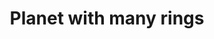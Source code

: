 ---
pid: LLP32
title: Planet with many rings
location_transcription: on a stoplight
zipcode: '19147'
outside_phl: 
neighborhood: Queen Village,Bella Vista,Pennsport,Italian Market
age: '11'
age_range: 6-13
instagram: 
image_file_name: LLP_32.jpg
proposal_transcription: on a stoplight, a planet with many rings
topic: Education,Technology
topic_summary: 0, 0
type: Digital,Projection
keywords_other: 
credit: Sullivan Phillips
image_labels: 
twitter: 
facebook: 
permalink: "/monuments/llp32/"
layout: item-page
---